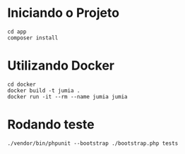 # Iniciando o Projeto
```
cd app
composer install
```


# Utilizando Docker
```
cd docker
docker build -t jumia .
docker run -it --rm --name jumia jumia
```

# Rodando teste
```
./vendor/bin/phpunit --bootstrap ./bootstrap.php tests
```